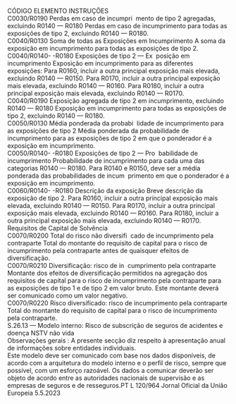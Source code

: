  
CÓDIGO  ELEMENTO  INSTRUÇÕES  
C0030/R0190  Perdas em caso de incumpri ­
mento de tipo 2 agregadas, 
excluindo R0140 — R0180  Perdas em caso de incumprimento para todas as exposições de tipo 2, excluindo 
R0140 — R0180.  
C0040/R0130  Soma de todas as Exposições 
em Incumprimento  A soma da exposição em incumprimento para todas as exposições de tipo 2.  
C0040/R0140- 
-R0180  Exposições de tipo 2 — Ex ­
posição em incumprimento  Exposição em incumprimento para as diferentes exposições: 
Para R0160, incluir a outra principal exposição mais elevada, excluindo R0140 — 
R0150. 
Para R0170, incluir a outra principal exposição mais elevada, excluindo R0140 — 
R0160. 
Para R0180, incluir a outra principal exposição mais elevada, excluindo R0140 — 
R0170.  
C0040/R0190  Exposição agregada de tipo 2 
em incumprimento, excluindo 
R0140 — R0180  Exposição em incumprimento para todas as exposições de tipo 2, excluindo 
R0140 — R0180.  
C0050/R0130  Média ponderada da probabi ­
lidade de incumprimento para 
as exposições de tipo 2  Média ponderada da probabilidade de incumprimento para as exposições de tipo 
2 em que o ponderador é a exposição em incumprimento.  
C0050/R0140- 
-R0180  Exposições de tipo 2 — Pro ­
babilidade de incumprimento  Probabilidade de incumprimento para cada uma das categorias R0140 — R0180. 
Para R0140 e R0150, deve ser a média ponderada das probabilidades de incum ­
primento em que o ponderador é a exposição em incumprimento.  
C0060/R0140- 
-R0180  Descrição da exposição  Breve descrição da exposição de tipo 2. 
Para R0160, incluir a outra principal exposição mais elevada, excluindo R0140 — 
R0150. 
Para R0170, incluir a outra principal exposição mais elevada, excluindo R0140 — 
R0160. 
Para R0180, incluir a outra principal exposição mais elevada, excluindo R0140 — 
R0170.  
Requisitos de Capital de Solvência  
C0070/R0200  Total do risco não diversifi ­
cado de incumprimento pela 
contraparte  Total do montante do requisito de capital para o risco de incumprimento pela 
contraparte antes de quaisquer efeitos de diversificação.  
C0070/R0210  Diversificação: risco de in ­
cumprimento pela contraparte  Montante dos efeitos de diversificação permitidos na agregação dos requisitos de 
capital para o risco de incumprimento pela contraparte para as exposições de tipo 
1 e de tipo 2 em valor bruto. 
Este montante deverá ser comunicado como um valor negativo.  
C0070/R0220  Risco diversificado: 
risco de incumprimento pela 
contraparte  Total do montante do requisito de capital para o risco de incumprimento pela 
contraparte.  
S.26.13 — Modelo interno: Risco de subscrição de seguros de acidentes e doença NSTV não vida  
Observações gerais : 
A presente secção diz respeito à apresentação anual de informações sobre entidades individuais.  
Este modelo deve ser comunicado com base nos dados disponíveis, de acordo com a arquitetura do modelo interno e o 
perfil de risco, sempre que possível, com um esforço razoável. Os dados a comunicar deverão ser objeto de acordo entre 
as autoridades nacionais de supervisão e as empresas de seguros e de resseguros.PT  L 120/964 Jornal Oficial da União Europeia 5.5.2023